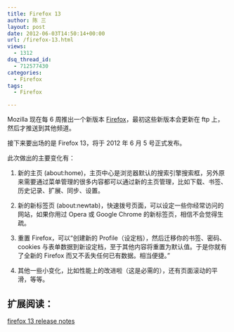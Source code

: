 ```yaml
---
title: Firefox 13
author: 陈 三
layout: post
date: 2012-06-03T14:50:14+00:00
url: /firefox-13.html
views:
  - 1312
dsq_thread_id:
  - 712577430
categories:
  - Firefox
tags:
  - Firefox

---
```

Mozilla 现在每 6 周推出一个新版本 [Firefox][1]，最初这些新版本会更新在 ftp 上，然后才推送到其他频道。

接下来要出场的是 Firefox 13，将于 2012 年 6 月 5 号正式发布。

此次做出的主要变化有：

  1. 新的主页 (about:home)，主页中心是浏览器默认的搜索引擎搜索框，另外原来需要通过菜单管理的很多内容都可以通过新的主页管理，比如下载、书签、历史记录、扩展、同步、设置。

  2. 新的新标签页 (about:newtab)，快速拨号页面，可以设定一些你经常访问的网站，如果你用过 Opera 或 Google Chrome 的新标签页，相信不会觉得生疏。

  3. 重置 Firefox，可以<q>创建新的 Profile（设定档），然后迁移你的书签、密码、cookies 与表单数据到新设定档，至于其他内容将重置为默认值。于是你就有了全新的 Firefox 而又不丢失任何已有数据。相当便捷。</q>

  4. 其他一些小变化，比如性能上的改进啦（这是必需的），还有页面滚动的平滑，等等。

## 扩展阅读：

[firefox 13 release notes][2]

 [1]: http://www.mozilla.org/en-US/firefox/new/
 [2]: http://www.mozilla.org/en-US/firefox/13.0/releasenotes/